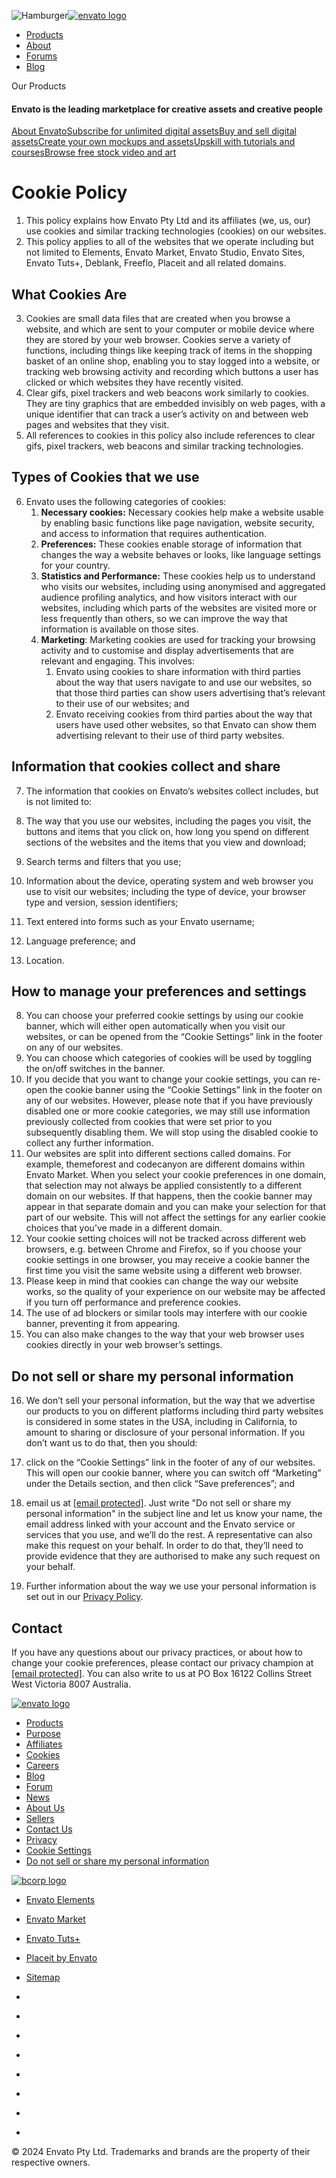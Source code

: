 ![Hamburger](/static/media/hamburger.a63e4328.svg)[![envato logo](/static/media/envato.44bb3d4c.svg)](https://envato.com/about/ "Envato")

* [Products](https://envato.com/products/)
* [About](https://envato.com/about/)
* [Forums](https://forums.envato.com/)
* [Blog](https://www.envato.com/blog/)

Our Products

#### Envato is the leading marketplace for creative assets and creative people

[About Envato](https://envato.com/about/)[Subscribe for unlimited digital assets](https://elements.envato.com/)[Buy and sell digital assets](https://themeforest.net/)[Create your own mockups and assets](https://placeit.net/)[Upskill with tutorials and courses](https://tutsplus.com/)[Browse free stock video and art](https://mixkit.co/)

Cookie Policy
=============

1. This policy explains how Envato Pty Ltd and its affiliates (we, us, our) use cookies and similar tracking technologies (cookies) on our websites.
2. This policy applies to all of the websites that we operate including but not limited to Elements, Envato Market, Envato Studio, Envato Sites, Envato Tuts+, Deblank, Freeflo, Placeit and all related domains.

What Cookies Are
----------------

3. Cookies are small data files that are created when you browse a website, and which are sent to your computer or mobile device where they are stored by your web browser. Cookies serve a variety of functions, including things like keeping track of items in the shopping basket of an online shop, enabling you to stay logged into a website, or tracking web browsing activity and recording which buttons a user has clicked or which websites they have recently visited.
4. Clear gifs, pixel trackers and web beacons work similarly to cookies. They are tiny graphics that are embedded invisibly on web pages, with a unique identifier that can track a user’s activity on and between web pages and websites that they visit.
5. All references to cookies in this policy also include references to clear gifs, pixel trackers, web beacons and similar tracking technologies.

Types of Cookies that we use
----------------------------

6. Envato uses the following categories of cookies:
    1. **Necessary cookies:** Necessary cookies help make a website usable by enabling basic functions like page navigation, website security, and access to information that requires authentication.
    2. **Preferences:** These cookies enable storage of information that changes the way a website behaves or looks, like language settings for your country.
    3. **Statistics and Performance:** These cookies help us to understand who visits our websites, including using anonymised and aggregated audience profiling analytics, and how visitors interact with our websites, including which parts of the websites are visited more or less frequently than others, so we can improve the way that information is available on those sites.
    4. **Marketing**: Marketing cookies are used for tracking your browsing activity and to customise and display advertisements that are relevant and engaging. This involves:
        1. Envato using cookies to share information with third parties about the way that users navigate to and use our websites, so that those third parties can show users advertising that’s relevant to their use of our websites; and
        2. Envato receiving cookies from third parties about the way that users have used other websites, so that Envato can show them advertising relevant to their use of third party websites.

Information that cookies collect and share
------------------------------------------

7. The information that cookies on Envato’s websites collect includes, but is not limited to:

1. The way that you use our websites, including the pages you visit, the buttons and items that you click on, how long you spend on different sections of the websites and the items that you view and download;
2. Search terms and filters that you use;
3. Information about the device, operating system and web browser you use to visit our websites; including the type of device, your browser type and version, session identifiers;
4. Text entered into forms such as your Envato username;
5. Language preference; and
6. Location.

How to manage your preferences and settings
-------------------------------------------

8. You can choose your preferred cookie settings by using our cookie banner, which will either open automatically when you visit our websites, or can be opened from the “Cookie Settings” link in the footer on any of our websites.
9. You can choose which categories of cookies will be used by toggling the on/off switches in the banner.
10. If you decide that you want to change your cookie settings, you can re-open the cookie banner using the “Cookie Settings” link in the footer on any of our websites. However, please note that if you have previously disabled one or more cookie categories, we may still use information previously collected from cookies that were set prior to you subsequently disabling them. We will stop using the disabled cookie to collect any further information.
11. Our websites are split into different sections called domains. For example, themeforest and codecanyon are different domains within Envato Market. When you select your cookie preferences in one domain, that selection may not always be applied consistently to a different domain on our websites. If that happens, then the cookie banner may appear in that separate domain and you can make your selection for that part of our website. This will not affect the settings for any earlier cookie choices that you’ve made in a different domain.
12. Your cookie setting choices will not be tracked across different web browsers, e.g. between Chrome and Firefox, so if you choose your cookie settings in one browser, you may receive a cookie banner the first time you visit the same website using a different web browser.
13. Please keep in mind that cookies can change the way our website works, so the quality of your experience on our website may be affected if you turn off performance and preference cookies.
14. The use of ad blockers or similar tools may interfere with our cookie banner, preventing it from appearing.
15. You can also make changes to the way that your web browser uses cookies directly in your web browser’s settings.

Do not sell or share my personal information
--------------------------------------------

16. We don’t sell your personal information, but the way that we advertise our products to you on different platforms including third party websites is considered in some states in the USA, including in California, to amount to sharing or disclosure of your personal information. If you don’t want us to do that, then you should:

1. click on the “Cookie Settings” link in the footer of any of our websites. This will open our cookie banner, where you can switch off “Marketing” under the Details section, and then click “Save preferences”; and
2. email us at [\[email protected\]](https://envato.com/cdn-cgi/l/email-protection). Just write "Do not sell or share my personal information" in the subject line and let us know your name, the email address linked with your account and the Envato service or services that you use, and we’ll do the rest. A representative can also make this request on your behalf. In order to do that, they’ll need to provide evidence that they are authorised to make any such request on your behalf.

18. Further information about the way we use your personal information is set out in our [Privacy Policy](https://www.envato.com/privacy/).

Contact
-------

If you have any questions about our privacy practices, or about how to change your cookie preferences, please contact our privacy champion at [\[email protected\]](https://envato.com/cdn-cgi/l/email-protection). You can also write to us at PO Box 16122 Collins Street West Victoria 8007 Australia.

[![envato logo](/static/media/envato.44bb3d4c.svg)](https://www.envato.com/about)

* [Products](https://envato.com/products/)
* [Purpose](https://envato.com/about/purpose/)
* [Affiliates](https://envato.com/affiliates/)
* [Cookies](https://envato.com/cookies/)
* [Careers](https://envato.com/about/careers/)
* [Blog](https://www.envato.com/blog/)
* [Forum](https://forums.envato.com/)
* [News](https://www.envato.com/blog/news/)
* [About Us](https://envato.com/about/)
* [Sellers](https://author.envato.com/)
* [Contact Us](https://envato.com/contact/)
* [Privacy](https://envato.com/privacy/)
* [Cookie Settings](https://www.envato.com/#cookieSettings)
* [Do not sell or share my personal information](https://envato.com/privacy/#my-personal-information)

[![bcorp logo](/static/media/bcorp.f0c1a23c.svg)](https://www.bcorporation.net/en-us/find-a-b-corp/company/envato)

* [Envato Elements](https://elements.envato.com/)
* [Envato Market](https://market.envato.com/)
* [Envato Tuts+](https://tutsplus.com/)
* [Placeit by Envato](https://placeit.net/)
* [Sitemap](https://envato.com/sitemap/)

* [](https://www.tiktok.com/@envato)
* [](https://www.linkedin.com/company/envato/)
* [](https://msha.ke/envato/?utm_source=envatocom&utm_medium=web&utm_campaign=social-footer)
* [](https://twitter.com/envato)
* [](https://www.instagram.com/envato/)
* [](https://www.facebook.com/envato)
* [](https://www.youtube.com/c/envato)
* [](https://pinterest.com/envato/)

© 2024 Envato Pty Ltd. Trademarks and brands are the property of their respective owners.